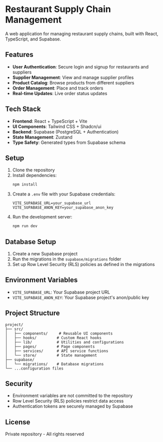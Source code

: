 # Restaurant Supply Chain Management

A web application for managing restaurant supply chains, built with React, TypeScript, and Supabase.

## Features

- **User Authentication**: Secure login and signup for restaurants and suppliers
- **Supplier Management**: View and manage supplier profiles
- **Product Catalog**: Browse products from different suppliers
- **Order Management**: Place and track orders
- **Real-time Updates**: Live order status updates

## Tech Stack

- **Frontend**: React + TypeScript + Vite
- **UI Components**: Tailwind CSS + Shadcn/ui
- **Backend**: Supabase (PostgreSQL + Authentication)
- **State Management**: Zustand
- **Type Safety**: Generated types from Supabase schema

## Setup

1. Clone the repository
2. Install dependencies:
   ```bash
   npm install
   ```
3. Create a `.env` file with your Supabase credentials:
   ```env
   VITE_SUPABASE_URL=your_supabase_url
   VITE_SUPABASE_ANON_KEY=your_supabase_anon_key
   ```
4. Run the development server:
   ```bash
   npm run dev
   ```

## Database Setup

1. Create a new Supabase project
2. Run the migrations in the `supabase/migrations` folder
3. Set up Row Level Security (RLS) policies as defined in the migrations

## Environment Variables

- `VITE_SUPABASE_URL`: Your Supabase project URL
- `VITE_SUPABASE_ANON_KEY`: Your Supabase project's anon/public key

## Project Structure

```
project/
├── src/
│   ├── components/     # Reusable UI components
│   ├── hooks/         # Custom React hooks
│   ├── lib/           # Utilities and configurations
│   ├── pages/         # Page components
│   ├── services/      # API service functions
│   └── store/         # State management
├── supabase/
│   └── migrations/    # Database migrations
└── ...configuration files
```

## Security

- Environment variables are not committed to the repository
- Row Level Security (RLS) policies restrict data access
- Authentication tokens are securely managed by Supabase

## License

Private repository - All rights reserved
